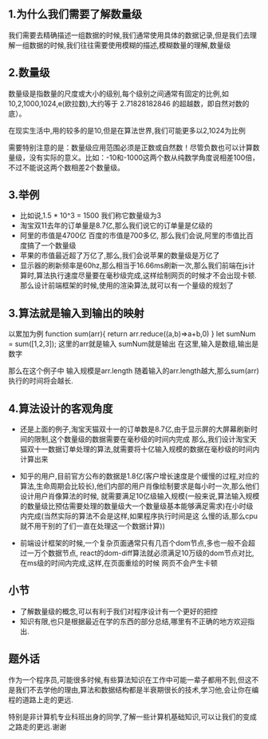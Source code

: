 ## 1.为什么我们需要了解数量级

我们需要去精确描述一组数据的时候,我们通常使用具体的数据记录,但是我们去理解一组数据的时候,我们往往需要使用模糊的描述,模糊数量的理解,数量级

## 2.数量级

数量级是指数量的尺度或大小的级别,每个级别之间通常有固定的比例,如10,2,1000,1024,e(欧拉数),大约等于 2.71828182846 的超越数，即自然对数的底）。

在现实生活中,用的较多的是10,但是在算法世界,我们可能更多以2,1024为比例

需要特别注意的是：数量级应用范围必须是正数或自然数！尽管负数也可以计算数量级，没有实际的意义。比如：-10和-1000这两个数从纯数学角度说相差100倍，不过不能说这两个数相差2个数量级。

## 3.举例
- 比如说,1.5 * 10^3 = 1500 我们称它数量级为3
- 淘宝双11去年的订单量是8.7亿,那么我们说它的订单量是亿级的
- 阿里的市值是4700亿 百度的市值是700多亿, 那么我们会说,阿里的市值比百度搞了一个数量级
- 苹果的市值最近超了万亿了,那么,我们会说苹果的数量级是万亿了
- 显示器的刷新频率是60hz,那么相当于16.66ms刷新一次,那么我们前端在js计算时,算法执行速度尽量要在毫秒级完成,这样绘制网页的时候才不会出现卡顿.那么设计前端框架的时候,使用的渲染算法,就可以有一个量级的规划了

## 3.算法就是输入到输出的映射
以累加为例
function sum(arr){
    return arr.reduce((a,b)=>a+b,0)
}
let sumNum = sum([1,2,3]);
这里的arr就是输入 sumNum就是输出 在这里,输入是数组,输出是数字

那么在这个例子中 输入规模是arr.length 随着输入的arr.length越大,那么sum(arr)执行的时间将会越长.

## 4.算法设计的客观角度

- 还是上面的例子,淘宝天猫双十一的订单数是8.7亿,由于显示屏的大屏幕刷新时间的限制,这个数量级的数据需要在毫秒级的时间内完成
那么,我们设计淘宝天猫双十一数据订单处理的算法,就需要将十亿输入规模的数据在毫秒级的时间内计算出来

- 知乎的用户,目前官方公布的数据是1.8亿(客户增长速度是个缓慢的过程,对应的算法,生命周期会比较长),他们内部的用户肖像绘制要求是每小时一次,那么他们设计用户肖像算法的时候,
就需要满足10亿级输入规模(一般来说,算法输入规模的数量级比预估需要处理的数量级大一个数量级基本能够满足需求)在小时级内完成(当然实际的算法不会是这样,如果程序执行时间是这
么慢的话,那么cpu就不用干别的了们一直在处理这一个数据计算))
- 前端设计框架的时候,一个复杂页面通常只有几百个dom节点,多也一般不会超过一万个数据节点,
react的dom-diff算法就必须满足10万级的dom节点对比,在ms级的时间内完成,这样,在页面重绘的时候
网页不会产生卡顿

## 小节
- 了解数量级的概念,可以有利于我们对程序设计有一个更好的把控
- 知识有限,也只是根据最近在学的东西的部分总结,哪里有不正确的地方欢迎指出.

## 题外话
作为一个程序员,可能很多时候,有些算法知识在工作中可能一辈子都用不到,但这不是我们不去学他的理由,算法和数据结构都是半衰期很长的技术,学习他,会让你在编程的道路上走的更远.

特别是非计算机专业科班出身的同学,了解一些计算机基础知识,可以让我们的变成之路走的更远.谢谢